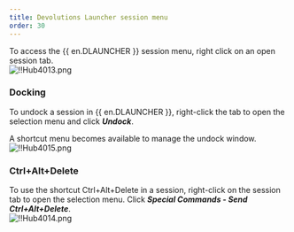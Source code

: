```yaml
---
title: Devolutions Launcher session menu
order: 30
---
```

To access the {{ en.DLAUNCHER }} session menu, right click on an open session tab.  
![!!Hub4013.png](https://webdevolutions.azureedge.net/docs/en/hub/Hub4013.png) 

### Docking 

To undock a session in {{ en.DLAUNCHER }}, right-click the tab to open the selection menu and click ***Undock***.  

A shortcut menu becomes available to manage the undock window.  
![!!Hub4015.png](https://webdevolutions.azureedge.net/docs/en/hub/Hub4015.png) 

### Ctrl+Alt+Delete 

To use the shortcut Ctrl+Alt+Delete in a session, right-click on the session tab to open the selection menu. Click ***Special Commands - Send Ctrl+Alt+Delete***.  
![!!Hub4014.png](https://webdevolutions.azureedge.net/docs/en/hub/Hub4014.png) 
